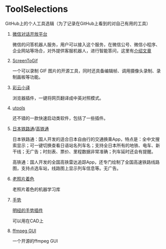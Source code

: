 # ToolSelections
GitHub上的个人工具选辑（为了记录在GitHub上看到的对自己有用的工具）

1. [微信对话开放平台](https://openai.weixin.qq.com/)

   微信的问答机器人服务，用户可以接入这个服务，在微信公号、微信小程序、企业网站等场合，对外提供客服机器人，进行智能答问，这里有[介绍文章](https://juemuren4449.com/archives/the-power-of-ai-wechat-openai)
   
2. [ScreenToGif]( https://www.screentogif.com/ )

    一个可以录制 GIF 图片的开源工具，同时还具备编辑帧、调用摄像头录制、录制画板等功能。 
    
3.  [彩云小译](https://github.com/ruanyf/weekly/issues/910) 

     浏览器插件，一键将网页翻译成中英对照模式。
    
4. [utools](https://www.u.tools/)

    还不错的一款快速启动类软件，包括了一些插件。

5. [日本铁路通](https://github.com/ruanyf/weekly/issues/933)/[高铁通](https://github.com/ruanyf/weekly/issues/934)

    日本铁路通：国人开发的适合日本自由行的交通换乘App，特点是：全中文搜索显示；可一键切换查看日语站名列车名；支持全日本所有的地铁、电车、新干线；无广告；时刻表、票价、里程数据非常准确；列车延时还会有提醒。

    高铁通：国人开发的全国高铁雷达追踪App，还专门绘制了全国高速铁路线路图，支持点选车站，线路图上显示列车信息等。无广告。

6. [老照片着色](https://github.com/jantic/DeOldify)

    老照片着色的机器学习库

7. [手势](https://www.strokesplus.com/)

   [明经的手势插件](http://bbs.mjtd.com/thread-111628-1-1.html)

   可以用在CAD上
   
8. [ffmpeg GUI](https://github.com/mifi/lossless-cut)

    一个开源的ffmpeg GUI





